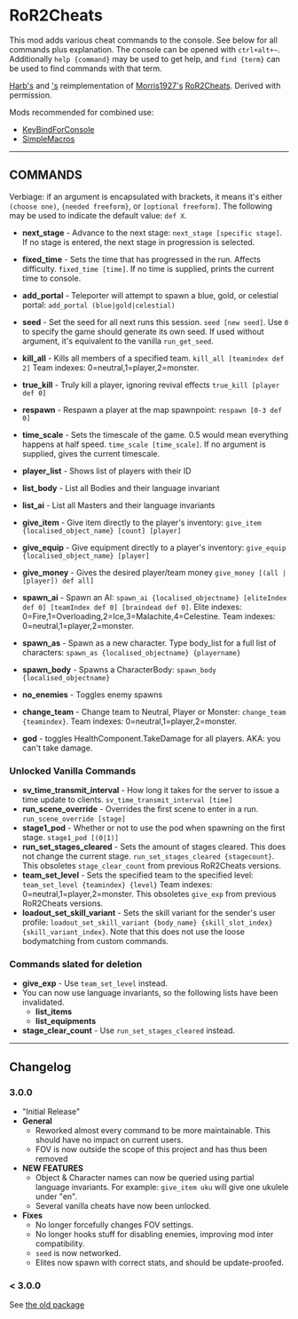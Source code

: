 # RoR2Cheats

This mod adds various cheat commands to the console. See below for all commands plus explanation.
The console can be opened with `ctrl+alt+~`. Additionally `help {command}` may be used to get help, and `find {term}` can be used to find commands with that term.

[Harb's](https://thunderstore.io/package/Harb/) and ['s](https://thunderstore.io/package/paddywan/) reimplementation of [Morris1927's](https://thunderstore.io/package/Morris1927/) [RoR2Cheats](https://thunderstore.io/package/Morris1927/RoR2Cheats/). Derived with permission. 

Mods recommended for combined use:
* [KeyBindForConsole](https://thunderstore.io/package/kristiansja/KeyBindForConsole/)
* [SimpleMacros](https://thunderstore.io/package/recursiveGecko/SimpleMacros/)

---

## **COMMANDS**
Verbiage: if an argument is encapsulated with brackets, it means it's either `(choose one)`, `{needed freeform}`, or `[optional freeform]`. The following may be used to indicate the default value: `def X`.
* **next_stage** - Advance to the next stage: `next_stage [specific stage]`. If no stage is entered, the next stage in progression is selected.
* **fixed_time** - Sets the time that has progressed in the run. Affects difficulty. `fixed_time [time]`. If no time is supplied, prints the current time to console.
* **add_portal** - Teleporter will attempt to spawn a blue, gold, or celestial portal: `add_portal (blue|gold|celestial)`
* **seed** - Set the seed for all next runs this session. `seed [new seed]`. Use `0` to specify the game should generate its own seed. If used without argument, it's equivalent to the vanilla `run_get_seed`.
* **kill_all** - Kills all members of a specified team. `kill_all [teamindex def 2]` Team indexes: 0=neutral,1=player,2=monster. 
* **true_kill** - Truly kill a player, ignoring revival effects `true_kill [player def 0]`
* **respawn** - Respawn a player at the map spawnpoint: `respawn [0-3 def 0]`
* **time_scale** -  Sets the timescale of the game. 0.5 would mean everything happens at half speed. `time_scale [time_scale]`. If no argument is supplied, gives the current timescale.

* **player_list** - Shows list of players with their ID
* **list_body** - List all Bodies and their language invariant
* **list_ai** - List all Masters and their language invariants

* **give_item** - Give item directly to the player's inventory: `give_item {localised_object_name} [count] [player]`
* **give_equip** - Give equipment directly to a player's inventory: `give_equip {localised_object_name} [player]`
* **give_money** - Gives the desired player/team money `give_money [(all | [player]) def all]`

* **spawn_ai** - Spawn an AI: `spawn_ai {localised_objectname} [eliteIndex def 0] [teamIndex def 0] [braindead def 0]`. Elite indexes: 0=Fire,1=Overloading,2=Ice,3=Malachite,4=Celestine. Team indexes: 0=neutral,1=player,2=monster. 
* **spawn_as** - Spawn as a new character. Type body_list for a full list of characters: `spawn_as {localised_objectname} {playername}`
* **spawn_body** - Spawns a CharacterBody: `spawn_body {localised_objectname}`
* **no_enemies** - Toggles enemy spawns
* **change_team** - Change team to Neutral, Player or Monster: `change_team {teamindex}`. Team indexes: 0=neutral,1=player,2=monster. 
* **god** - toggles HealthComponent.TakeDamage for all players. AKA: you can't take damage.


### Unlocked Vanilla Commands
* **sv_time_transmit_interval** - How long it takes for the server to issue a time update to clients. `sv_time_transmit_interval [time]`
* **run_scene_override** - Overrides the first scene to enter in a run. `run_scene_override [stage]`
* **stage1_pod** - Whether or not to use the pod when spawning on the first stage. `stage1_pod [(0|1)]`
* **run_set_stages_cleared**  - Sets the amount of stages cleared. This does not change the current stage. `run_set_stages_cleared {stagecount}`. This obsoletes `stage_clear_count` from previous RoR2Cheats versions.
* **team_set_level** - Sets the specified team to the specified level: `team_set_level {teamindex} {level}` Team indexes: 0=neutral,1=player,2=monster. This obsoletes `give_exp` from previous RoR2Cheats versions.
* **loadout_set_skill_variant** - Sets the skill variant for the sender's user profile: `loadout_set_skill_variant {body_name} {skill_slot_index} {skill_variant_index}`. Note that this does not use the loose bodymatching from custom commands.

### Commands slated for deletion
* **give_exp** - Use `team_set_level` instead.
* You can now use language invariants, so the following lists have been invalidated.
    * **list_items** 
    * **list_equipments**
* **stage_clear_count** - Use `run_set_stages_cleared` instead.

---

## Changelog

### 3.0.0
* "Initial Release"
* **General**
    * Reworked almost every command to be more maintainable. This should have no impact on current users.
    *  FOV is now outside the scope of this project and has thus been removed
* **NEW FEATURES**
    * Object & Character names can now be queried using partial language invariants. For example: `give_item uku` will give one ukulele under "en".
    * Several vanilla cheats have now been unlocked.
* **Fixes**
    * No longer forcefully changes FOV settings.
    * No longer hooks stuff for disabling enemies, improving mod inter compatibility.
    * `seed` is now networked.
    * Elites now spawn with correct stats, and should be update-proofed.

### < 3.0.0
See [the old package](https://thunderstore.io/package/Morris1927/)